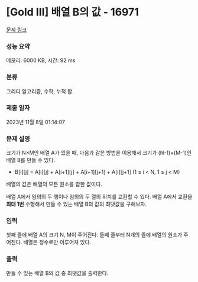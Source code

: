 # [Gold III] 배열 B의 값 - 16971 

[문제 링크](https://www.acmicpc.net/problem/16971) 

### 성능 요약

메모리: 6000 KB, 시간: 92 ms

### 분류

그리디 알고리즘, 수학, 누적 합

### 제출 일자

2023년 11월 8일 01:14:07

### 문제 설명

<p>크기가 N×M인 배열 A가 있을 때, 다음과 같은 방법을 이용해서 크기가 (N-1)×(M-1)인 배열 B를 만들 수 있다.</p>

<ul>
	<li>B[i][j] = A[i][j] + A[i+1][j] + A[i+1][j+1] + A[i][j+1] (1 ≤ i < N, 1 ≤ j < M)</li>
</ul>

<p>배열의 값은 배열의 모든 원소를 합한 값이다.</p>

<p>배열 A에서 임의의 두 행이나 임의의 두 열의 위치를 교환할 수 있다. 배열 A에서 교환을 <strong>최대 1번</strong> 수행해서 만들 수 있는 배열 B의 값의 최댓값을 구해보자.</p>

### 입력 

 <p>첫째 줄에 배열 A의 크기 N, M이 주어진다. 둘째 줄부터 N개의 줄에 배열의 원소가 주어진다. 배열은 정수로만 이루어져 있다.</p>

### 출력 

 <p>만들 수 있는 배열 B의 값 중 최댓값을 출력한다.</p>

